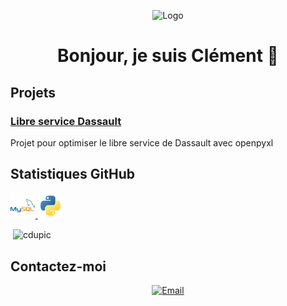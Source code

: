 <p align="center">
  <img src="https://via.placeholder.com/150" alt="Logo" />
</p>

<h1 align="center">Bonjour, je suis Clément 👋</h1>



## Projets

### [Libre service Dassault](https://github.com/votrecompte/projet1](https://github.com/cdupic/libre-service-Dassault))
<p align="justify">
  Projet pour optimiser le libre service de Dassault avec openpyxl
</p>

## Statistiques GitHub

<p align="left"> <a href="https://www.mysql.com/" target="_blank" rel="noreferrer"> <img src="https://raw.githubusercontent.com/devicons/devicon/master/icons/mysql/mysql-original-wordmark.svg" alt="mysql" width="40" height="40"/> </a> <a href="https://www.python.org" target="_blank" rel="noreferrer"> <img src="https://raw.githubusercontent.com/devicons/devicon/master/icons/python/python-original.svg" alt="python" width="40" height="40"/> </a> </p>

<p>&nbsp;<img align="center" src="https://github-readme-stats.vercel.app/api?username=cdupic&show_icons=true&locale=en" alt="cdupic" /></p>

## Contactez-moi

<p align="center">
   <a href="mailto:clement.dupic@insa-lyon.fr">
    <img alt="Email" src="https://img.shields.io/badge/Email-D14836?style=flat&logo=Gmail&logoColor=white">
  </a>
</p>
